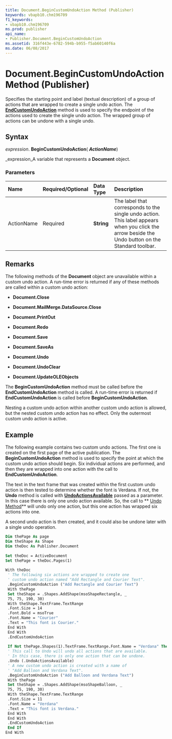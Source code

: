 ```yaml
---
title: Document.BeginCustomUndoAction Method (Publisher)
keywords: vbapb10.chm196709
f1_keywords:
- vbapb10.chm196709
ms.prod: publisher
api_name:
- Publisher.Document.BeginCustomUndoAction
ms.assetid: 316f443e-6782-594b-b955-f5ab60140f6a
ms.date: 06/08/2017
---
```



# Document.BeginCustomUndoAction Method (Publisher)

Specifies the starting point and label (textual description) of a group of actions that are wrapped to create a single undo action. The **[EndCustomUndoAction](document-endcustomundoaction-method-publisher.md)** method is used to specify the endpoint of the actions used to create the single undo action. The wrapped group of actions can be undone with a single undo.


## Syntax

 _expression_. **BeginCustomUndoAction**( **_ActionName_**)

 _expression_A variable that represents a **Document** object.


### Parameters



|**Name**|**Required/Optional**|**Data Type**|**Description**|
|:-----|:-----|:-----|:-----|
|ActionName|Required| **String**|The label that corresponds to the single undo action. This label appears when you click the arrow beside the Undo button on the Standard toolbar.|

## Remarks

The following methods of the **Document** object are unavailable within a custom undo action. A run-time error is returned if any of these methods are called within a custom undo action:


- **Document.Close**
    
- **Document.MailMerge.DataSource.Close**
    
- **Document.PrintOut**
    
- **Document.Redo**
    
- **Document.Save**
    
- **Document.SaveAs**
    
- **Document.Undo**
    
- **Document.UndoClear**
    
- **Document.UpdateOLEObjects**
    


The **BeginCustomUndoAction** method must be called before the **EndCustomUndoAction** method is called. A run-time error is returned if **EndCustomUndoAction** is called before **BeginCustomUndoAction**.

Nesting a custom undo action within another custom undo action is allowed, but the nested custom undo action has no effect. Only the outermost custom undo action is active.


## Example

The following example contains two custom undo actions. The first one is created on the first page of the active publication. The **BeginCustomUndoAction** method is used to specify the point at which the custom undo action should begin. Six individual actions are performed, and then they are wrapped into one action with the call to **EndCustomUndoAction**. 

The text in the text frame that was created within the first custom undo action is then tested to determine whether the font is Verdana. If not, the **Undo** method is called with **[UndoActionsAvailable](document-undoactionsavailable-property-publisher.md)** passed as a parameter. In this case there is only one undo action available. So, the call to ** [Undo Method](document-undo-method-publisher.md)** will undo only one action, but this one action has wrapped six actions into one.

A second undo action is then created, and it could also be undone later with a single undo operation.




```vb
Dim thePage As page 
Dim theShape As Shape 
Dim theDoc As Publisher.Document 
 
Set theDoc = ActiveDocument 
Set thePage = theDoc.Pages(1) 
 
With theDoc 
 ' The following six actions are wrapped to create one 
 ' custom undo action named "Add Rectangle and Courier Text". 
 .BeginCustomUndoAction ("Add Rectangle and Courier Text") 
 With thePage 
 Set theShape = .Shapes.AddShape(msoShapeRectangle, _ 
 75, 75, 190, 30) 
 With theShape.TextFrame.TextRange 
 .Font.Size = 14 
 .Font.Bold = msoTrue 
 .Font.Name = "Courier" 
 .Text = "This font is Courier." 
 End With 
 End With 
 .EndCustomUndoAction 
 
 If Not thePage.Shapes(1).TextFrame.TextRange.Font.Name = "Verdana" Then 
 ' This call to Undo will undo all actions that are available. 
 ' In this case, there is only one action that can be undone. 
 .Undo (.UndoActionsAvailable) 
 ' A new custom undo action is created with a name of 
 ' "Add Balloon and Verdana Text". 
 .BeginCustomUndoAction ("Add Balloon and Verdana Text") 
 With thePage 
 Set theShape = .Shapes.AddShape(msoShapeBalloon, _ 
 75, 75, 190, 30) 
 With theShape.TextFrame.TextRange 
 .Font.Size = 11 
 .Font.Name = "Verdana" 
 .Text = "This font is Verdana." 
 End With 
 End With 
 .EndCustomUndoAction 
 End If 
End With
```


